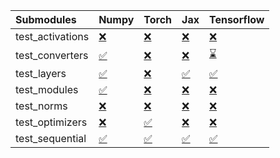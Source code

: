 | Submodules       | Numpy                                                                                                                           | Torch                                                                                                                           | Jax                                                                                                                             | Tensorflow                                                                                                                      |
|:-----------------|:--------------------------------------------------------------------------------------------------------------------------------|:--------------------------------------------------------------------------------------------------------------------------------|:--------------------------------------------------------------------------------------------------------------------------------|:--------------------------------------------------------------------------------------------------------------------------------|
| test_activations | <a href="https://github.com/unifyai/ivy/runs/8012204024?check_suite_focus=true" rel="noopener noreferrer" target="_blank">❌</a> | <a href="https://github.com/unifyai/ivy/runs/8012204911?check_suite_focus=true" rel="noopener noreferrer" target="_blank">❌</a> | <a href="https://github.com/unifyai/ivy/runs/8012206069?check_suite_focus=true" rel="noopener noreferrer" target="_blank">❌</a> | <a href="https://github.com/unifyai/ivy/runs/8012207161?check_suite_focus=true" rel="noopener noreferrer" target="_blank">❌</a> |
| test_converters  | <a href="https://github.com/unifyai/ivy/runs/8012204139?check_suite_focus=true" rel="noopener noreferrer" target="_blank">✅</a> | <a href="https://github.com/unifyai/ivy/runs/8012205047?check_suite_focus=true" rel="noopener noreferrer" target="_blank">❌</a> | <a href="https://github.com/unifyai/ivy/runs/8012206200?check_suite_focus=true" rel="noopener noreferrer" target="_blank">❌</a> | <a href="https://github.com/unifyai/ivy/runs/8012207327?check_suite_focus=true" rel="noopener noreferrer" target="_blank">⌛</a> |
| test_layers      | <a href="https://github.com/unifyai/ivy/runs/8012204254?check_suite_focus=true" rel="noopener noreferrer" target="_blank">✅</a> | <a href="https://github.com/unifyai/ivy/runs/8012205209?check_suite_focus=true" rel="noopener noreferrer" target="_blank">❌</a> | <a href="https://github.com/unifyai/ivy/runs/8012206346?check_suite_focus=true" rel="noopener noreferrer" target="_blank">✅</a> | <a href="https://github.com/unifyai/ivy/runs/8012207488?check_suite_focus=true" rel="noopener noreferrer" target="_blank">✅</a> |
| test_modules     | <a href="https://github.com/unifyai/ivy/runs/8012204355?check_suite_focus=true" rel="noopener noreferrer" target="_blank">✅</a> | <a href="https://github.com/unifyai/ivy/runs/8012205352?check_suite_focus=true" rel="noopener noreferrer" target="_blank">❌</a> | <a href="https://github.com/unifyai/ivy/runs/8012206523?check_suite_focus=true" rel="noopener noreferrer" target="_blank">❌</a> | <a href="https://github.com/unifyai/ivy/runs/8012207614?check_suite_focus=true" rel="noopener noreferrer" target="_blank">❌</a> |
| test_norms       | <a href="https://github.com/unifyai/ivy/runs/8012204468?check_suite_focus=true" rel="noopener noreferrer" target="_blank">❌</a> | <a href="https://github.com/unifyai/ivy/runs/8012205515?check_suite_focus=true" rel="noopener noreferrer" target="_blank">❌</a> | <a href="https://github.com/unifyai/ivy/runs/8012206640?check_suite_focus=true" rel="noopener noreferrer" target="_blank">❌</a> | <a href="https://github.com/unifyai/ivy/runs/8012207790?check_suite_focus=true" rel="noopener noreferrer" target="_blank">❌</a> |
| test_optimizers  | <a href="https://github.com/unifyai/ivy/runs/8012204635?check_suite_focus=true" rel="noopener noreferrer" target="_blank">❌</a> | <a href="https://github.com/unifyai/ivy/runs/8012205700?check_suite_focus=true" rel="noopener noreferrer" target="_blank">✅</a> | <a href="https://github.com/unifyai/ivy/runs/8012206818?check_suite_focus=true" rel="noopener noreferrer" target="_blank">❌</a> | <a href="https://github.com/unifyai/ivy/runs/8012207944?check_suite_focus=true" rel="noopener noreferrer" target="_blank">❌</a> |
| test_sequential  | <a href="https://github.com/unifyai/ivy/runs/8012204762?check_suite_focus=true" rel="noopener noreferrer" target="_blank">✅</a> | <a href="https://github.com/unifyai/ivy/runs/8012205907?check_suite_focus=true" rel="noopener noreferrer" target="_blank">✅</a> | <a href="https://github.com/unifyai/ivy/runs/8012207007?check_suite_focus=true" rel="noopener noreferrer" target="_blank">✅</a> | <a href="https://github.com/unifyai/ivy/runs/8012208098?check_suite_focus=true" rel="noopener noreferrer" target="_blank">✅</a> |